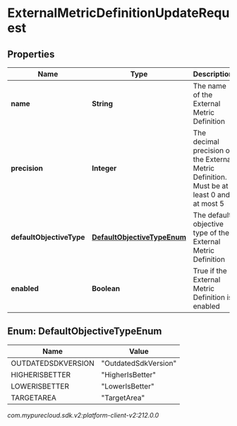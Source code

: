 # ExternalMetricDefinitionUpdateRequest


## Properties

| Name | Type | Description | Notes |
| ------------ | ------------- | ------------- | ------------- |
| **name** | **String** | The name of the External Metric Definition |  [optional] |
| **precision** | **Integer** | The decimal precision of the External Metric Definition. Must be at least 0 and at most 5 |  [optional] |
| **defaultObjectiveType** | [**DefaultObjectiveTypeEnum**](#Enum--DefaultObjectiveTypeEnum) | The default objective type of the External Metric Definition |  [optional] |
| **enabled** | **Boolean** | True if the External Metric Definition is enabled |  [optional] |


## Enum: DefaultObjectiveTypeEnum

| Name | Value |
| ---- | ----- |
| OUTDATEDSDKVERSION | &quot;OutdatedSdkVersion&quot; | 
| HIGHERISBETTER | &quot;HigherIsBetter&quot; | 
| LOWERISBETTER | &quot;LowerIsBetter&quot; | 
| TARGETAREA | &quot;TargetArea&quot; | 




_com.mypurecloud.sdk.v2:platform-client-v2:212.0.0_
